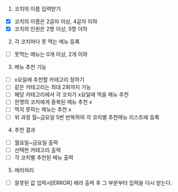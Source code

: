 1. 코치의 이름 입력받기
- [x] 코치의 이름은 2글자 이상, 4글자 이하
- [x] 코치의 인원은 2명 이상, 5명 이하

2. 각 코치마다 못 먹는 메뉴 등록
- [ ] 못먹는 메뉴는 0개 이상, 2개 이하

3. 메뉴 추천 기능
- [ ] x요일에 추천할 카테고리 정하기
- [ ] 같은 카테고리는 최대 2회까지 가능
- [ ] 해당 카테고리에서 각 코치가 x요일에 먹을 메뉴 추천
- [ ] 한명의 코치에게 중복된 메뉴 추천 x
- [ ] 먹지 못하는 메뉴는 추천 x
- [ ] 위 과정 월~금요일 5번 반복하여 각 코치별 추천메뉴 리스트에 등록

4. 추천 결과
- [ ] 월요일~금요일 출력
- [ ] 선택한 카테고리 출력
- [ ] 각 코치별 추천된 메뉴 출력

5. 에러처리
- [ ] 잘못된 값 입력시[ERROR] 에러 출력 후 그 부분부터 입력을 다시 받는다.
